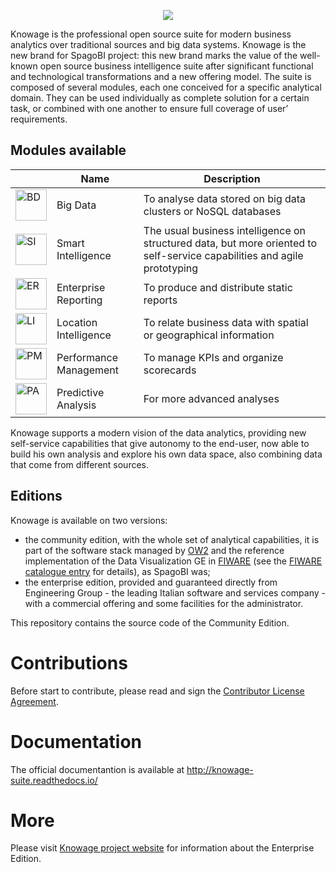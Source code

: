 <p align="center"> 
<img src="https://www.knowage-suite.com/site/wp-content/uploads/2016/03/KNOWAGE_logo_color.png">
</p>

Knowage is the professional open source suite for modern business analytics over traditional sources and big data systems. Knowage is the new brand for SpagoBI project: this new brand marks the value of the well-known open source business intelligence suite after significant functional and technological transformations and a new offering model. 
The suite is composed of several modules, each one conceived for a specific analytical domain. They can be used individually as complete solution for a certain task, or combined with one another to ensure full coverage of user’ requirements. 

## Modules available

|   | Name  |  Description |
|---|---|---|
| <img src="http://www.knowage-suite.com/site/wp-content/uploads/2016/03/BD_txt-150x150.png" alt="BD" width="50px"/>  | Big Data  | To analyse data stored on big data clusters or NoSQL databases  |
| <img src="http://www.knowage-suite.com/site/wp-content/uploads/2016/03/SI_txt-150x150.png" alt="SI" width="50px"/>  | Smart Intelligence | The usual business intelligence on structured data, but more oriented to self-service capabilities and agile prototyping |
| <img src="http://www.knowage-suite.com/site/wp-content/uploads/2016/03/ER_txt-150x150.png" alt="ER" width="50px"/>  | Enterprise Reporting | To produce and distribute static reports |
| <img src="http://www.knowage-suite.com/site/wp-content/uploads/2016/03/LI_txt-150x150.png" alt="LI" width="50px"/>  | Location Intelligence  | To relate business data with spatial or geographical information |
| <img src="http://www.knowage-suite.com/site/wp-content/uploads/2016/03/PM_txt-150x150.png" alt="PM" width="50px"/>  | Performance Management | To manage KPIs and organize scorecards |
| <img src="http://www.knowage-suite.com/site/wp-content/uploads/2016/03/PA_txt-150x150.png" alt="PA" width="50px"/>  | Predictive Analysis | For more advanced analyses |

Knowage supports a modern vision of the data analytics, providing new self-service capabilities that give autonomy to the end-user, now able to build his own analysis and explore his own data space, also combining data that come from different sources. 

## Editions

Knowage is available on two versions:
* the community edition, with the whole set of analytical capabilities, it is part of the software stack managed by [OW2](https://www.ow2.org/) and the reference implementation of the Data Visualization GE in [FIWARE](https://www.fiware.org/) (see the [FIWARE catalogue entry](https://catalogue.fiware.org/enablers/data-visualization-knowage) for details), as SpagoBI was;
* the enterprise edition, provided and guaranteed directly from Engineering Group - the leading Italian software and services company - with a commercial offering and some facilities for the administrator.

This repository contains the source code of the Community Edition.

# Contributions

Before start to contribute, please read and sign the [Contributor License Agreement](https://www.clahub.com/agreements/KnowageLabs/Knowage-Server).

# Documentation

The official documentantion is available at http://knowage-suite.readthedocs.io/

# More
Please visit [Knowage project website](http://www.knowage-suite.com) for information about the Enterprise Edition.
